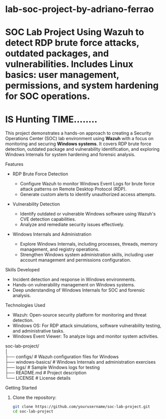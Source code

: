# lab-soc-project-by-adriano-ferrao
# SOC Lab Project    Using Wazuh to detect RDP brute force attacks, outdated packages, and vulnerabilities. Includes Linux basics: user management, permissions, and system hardening for SOC operations.  
# IS Hunting TIME........ 

This project demonstrates a hands-on approach to creating a Security Operations Center (SOC) lab environment using **Wazuh** with a focus on monitoring and securing **Windows systems**. It covers RDP brute force detection, outdated package and vulnerability identification, and exploring Windows Internals for system hardening and forensic analysis.  

 Features  
- RDP Brute Force Detection
  - Configure Wazuh to monitor Windows Event Logs for brute force attack patterns on Remote Desktop Protocol (RDP).  
  - Generate custom alerts to identify unauthorized access attempts.  

- Vulnerability Detection 
  - Identify outdated or vulnerable Windows software using Wazuh's CVE detection capabilities.  
  - Analyze and remediate security issues effectively.  

- Windows Internals and Administration
  - Explore Windows Internals, including processes, threads, memory management, and registry operations.  
  - Strengthen Windows system administration skills, including user account management and permissions configuration.  

Skills Developed  
- Incident detection and response in Windows environments.  
- Hands-on vulnerability management on Windows systems.  
- Deep understanding of Windows Internals for SOC and forensic analysis.  

Technologies Used  
- Wazuh: Open-source security platform for monitoring and threat detection.  
- Windows OS: For RDP attack simulations, software vulnerability testing, and administrative tasks.  
- Windows Event Viewer: To analyze logs and monitor system activities.  


soc-lab-project/  
│  
├── configs/                 # Wazuh configuration files for Windows  
├── windows-basics/          # Windows Internals and administration exercises  
├── logs/                    # Sample Windows logs for testing  
├── README.md                # Project description  
└── LICENSE                  # License details  

Getting Started  
1. Clone the repository:  
   ```bash  
   git clone https://github.com/yourusername/soc-lab-project.git  
   cd soc-lab-project  
